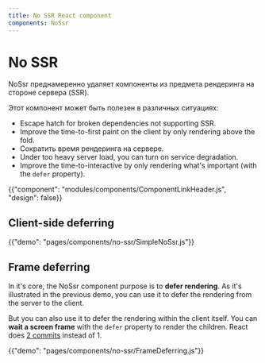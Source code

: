```yaml
---
title: No SSR React component
components: NoSsr
---
```


# No SSR

<p class="description">NoSsr преднамеренно удаляет компоненты из предмета рендеринга на стороне сервера (SSR).</p>

Этот компонент может быть полезен в различных ситуациях:

- Escape hatch for broken dependencies not supporting SSR.
- Improve the time-to-first paint on the client by only rendering above the fold.
- Сократить время рендеринга на сервере.
- Under too heavy server load, you can turn on service degradation.
- Improve the time-to-interactive by only rendering what's important (with the `defer` property).

{{"component": "modules/components/ComponentLinkHeader.js", "design": false}}

## Client-side deferring

{{"demo": "pages/components/no-ssr/SimpleNoSsr.js"}}

## Frame deferring

In it's core, the NoSsr component purpose is to **defer rendering**. As it's illustrated in the previous demo, you can use it to defer the rendering from the server to the client.

But you can also use it to defer the rendering within the client itself. You can **wait a screen frame** with the `defer` property to render the children. React does [2 commits](https://reactjs.org/docs/strict-mode.html#detecting-unexpected-side-effects) instead of 1.

{{"demo": "pages/components/no-ssr/FrameDeferring.js"}}
